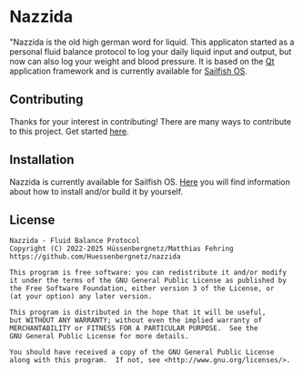 # Nazzida

"Nazzida is the old high german word for liquid. This applicaton started as a personal fluid balance protocol to log your daily liquid input and output, but now can also log your weight and blood pressure. It is based on the [Qt](https://www.qt.io/) application framework and is currently available for [Sailfish OS](https://sailfishos.org/).

## Contributing

Thanks for your interest in contributing! There are many ways to contribute to this project. Get started [here](https://github.com/Huessenbergnetz/nazzida/blob/master/CONTRIBUTING.md).

## Installation

Nazzida is currently available for Sailfish OS. [Here](https://github.com/Huessenbergnetz/nazzida/blob/master/INSTALL.md) you will find information about how to install and/or build it by yourself.

## License

```
Nazzida - Fluid Balance Protocol
Copyright (C) 2022-2025 Hüssenbergnetz/Matthias Fehring
https://github.com/Huessenbergnetz/nazzida

This program is free software: you can redistribute it and/or modify
it under the terms of the GNU General Public License as published by
the Free Software Foundation, either version 3 of the License, or
(at your option) any later version.

This program is distributed in the hope that it will be useful,
but WITHOUT ANY WARRANTY; without even the implied warranty of
MERCHANTABILITY or FITNESS FOR A PARTICULAR PURPOSE.  See the
GNU General Public License for more details.

You should have received a copy of the GNU General Public License
along with this program.  If not, see <http://www.gnu.org/licenses/>.
```

